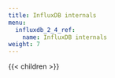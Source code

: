 ```yaml
---
title: InfluxDB internals
menu:
  influxdb_2_4_ref:
    name: InfluxDB internals
weight: 7
---
```


{{< children >}}
